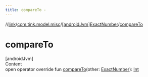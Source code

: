 ```yaml
---
title: compareTo -
---
```

//[link](../../index.md)/[com.tink.model.misc](../index.md)/[[androidJvm]ExactNumber](index.md)/[compareTo](compare-to.md)



# compareTo  
[androidJvm]  
Content  
open operator override fun [compareTo](compare-to.md)(other: [ExactNumber](index.md)): [Int](https://kotlinlang.org/api/latest/jvm/stdlib/kotlin/-int/index.html)  




